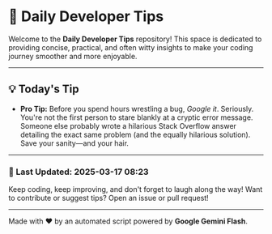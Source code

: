 
# 🌟 Daily Developer Tips

Welcome to the **Daily Developer Tips** repository! This space is dedicated to providing concise, practical, and often witty insights to make your coding journey smoother and more enjoyable.

---

## 💡 Today's Tip

- **Pro Tip:**  Before you spend hours wrestling a bug,  *Google it*.  Seriously.  You're not the first person to stare blankly at a cryptic error message.  Someone else probably wrote a hilarious Stack Overflow answer detailing the exact same problem (and the equally hilarious solution).  Save your sanity—and your hair.

---

### 📅 Last Updated: 2025-03-17 08:23

Keep coding, keep improving, and don't forget to laugh along the way! Want to contribute or suggest tips? Open an issue or pull request!

---

Made with ❤️ by an automated script powered by **Google Gemini Flash**.
